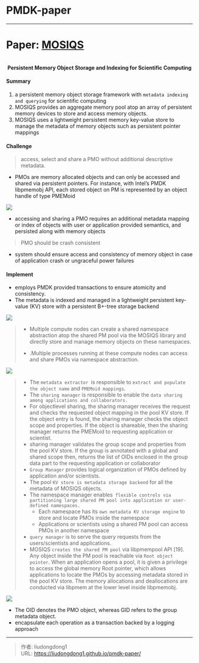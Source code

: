 # PMDK-paper


> 

------

# Paper: [MOSIQS](https://sci-hubtw.hkvisa.net/10.1109/mchpc51950.2020.00006)

<div align=center>
<br/>
<b>Persistent Memory Object Storage and Indexing for
Scientific Computing
</b>
</div>



#### Summary

1. a persistent memory object storage framework with `metadata indexing and querying` for scientific computing
2. MOSIQS provides an aggregate memory pool atop an array of persistent memory devices to store and access memory objects.
3.  MOSIQS uses a lightweight persistent memory key-value store to manage the metadata of memory objects such as persistent pointer mappings

#### Challenge

> access, select and share a PMO without additional descriptive metadata.

-  PMOs are memory allocated objects and can only be accessed and shared via persistent pointers. For instance, with Intel’s PMDK libpmemobj API, each stored object on PM is represented by an object handle of type PMEMoid

![](https://gitee.com/github-25970295/blogimgv2022/raw/master/image-20220806225625291.png)

- accessing and sharing a PMO requires an additional metadata mapping or index of objects with user or application provided semantics, and persisted along with memory objects

> PMO should be crash consistent

- system should ensure access and consistency of memory object in case of application crash or ungraceful power failures

#### Implement

- employs PMDK provided transactions to ensure atomicity and consistency. 
- The metadata is indexed and managed in a lightweight persistent key-value (KV) store with a persistent B+-tree storage backend

![](https://gitee.com/github-25970295/blogimgv2022/raw/master/image-20220806230051614.png)

> - Multiple compute nodes can create a shared namespace abstraction atop the shared PM pool via the MOSIQS library and directly store and manage memory objects on these namespaces.
>
> - .Multiple processes running at these compute nodes can access and share PMOs via namespace abstraction.

![](https://gitee.com/github-25970295/blogimgv2022/raw/master/image-20220806230302500.png)

> - The `metadata extractor `is responsible to `extract and populate the object name` and `PMEMoid mappings`.
> -  The `sharing manager` is responsible to enable the `data sharing among applications and collaborators. `
>   - For objectlevel sharing, the sharing manager receives the request and checks the requested object mapping in the pool KV store. If the object entry is found, the sharing manager checks the object scope and properties. If the object is shareable, then the sharing manager returns the PMEMoid to requesting application or scientist.
>   - sharing manager validates the group scope and properties from the pool KV store. If the group is annotated with a global and shared scope then, returns the list of OIDs enclosed in the group data part to the requesting application or collaborator
> - `Group Manager` provides logical organization of PMOs defined by application and/or scientists.
> - The pool `KV store is metadata storage backend` for all the metadata of MOSIQS objects. 
> - The namespace manager enables` flexible controls via partitioning large shared PM pool into application or user-defined namespaces.`
>   - Each namespace has its `own metadata KV storage engine` to store and locate PMOs inside the namespace
>   - Applications or scientists using a shared PM pool can access PMOs in another namespace
> - `query manager` is to serve the query requests from the users/scientists and applications.
> - MOSIQS `creates the shared PM pool` via libpmempool API [19]. Any object inside the PM pool is reachable via `Root object pointer`. When an application opens a pool, it is given a privilege to access the global memory Root pointer, which allows applications to locate the PMOs by accessing metadata stored in the pool KV store. The memory allocations and deallocations are conducted via libpmem at the lower level inside libpmemobj.

![](https://gitee.com/github-25970295/blogimgv2022/raw/master/image-20220806231548711.png)

-  The OID denotes the PMO object, whereas GID refers to the group metadata object.
- encapsulate each operation as a transaction backed by a logging approach


---

> 作者: liudongdong1  
> URL: https://liudongdong1.github.io/pmdk-paper/  

